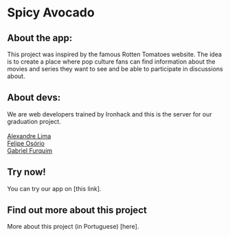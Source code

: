 # Spicy Avocado

## About the app:

This project was inspired by the famous Rotten Tomatoes website. The idea is to create a place where pop culture fans can find information about the movies and series they want to see and be able to participate in discussions about.

## About devs:

We are web developers trained by Ironhack and this is the server for our graduation project.\
\
[Alexandre Lima](https://www.linkedin.com/in/alexandreatlima/)\
[Felipe Osório](https://www.linkedin.com/in/felipe-osorio/)\
[Gabriel Furquim](https://www.linkedin.com/in/gabriel-furquim52/)

## Try now!

You can try our app on [this link].

## Find out more about this project

More about this project (in Portuguese) [here].
